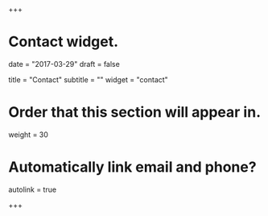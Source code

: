 +++
# Contact widget.

date = "2017-03-29"
draft = false

title = "Contact"
subtitle = ""
widget = "contact"

# Order that this section will appear in.
weight = 30

# Automatically link email and phone?
autolink = true

+++

